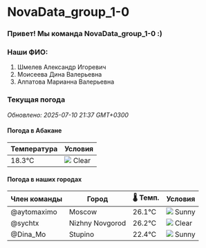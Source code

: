 # NovaData_group_1-0
### Привет! Мы команда NovaData_group_1-0 :)

### Наши ФИО:
1. Шмелев Александр Игоревич
2. Моисеева Дина Валерьевна
3. Алпатова Марианна Валерьевна

### Текущая погода
<!-- WEATHER:START -->
_Обновлено: 2025-07-10 21:37 GMT+0300_

#### Погода в Абакане

| Температура | Условия |
|-------------|----------|
| 18.3°C     | ![](https://cdn.weatherapi.com/weather/64x64/night/113.png) Clear |

#### Погода в наших городах

| Член команды  | Город               | 🌡️ Темп.  | Условия          |
|---------------|---------------------|-----------|--------------------|
| @aytomaximo    | Moscow              |   26.1°C | ![](https://cdn.weatherapi.com/weather/64x64/night/113.png) Sunny        |
| @sychtx        | Nizhny Novgorod     |   26.2°C | ![](https://cdn.weatherapi.com/weather/64x64/night/113.png) Clear        |
| @Dina_Mo       | Stupino             |   22.4°C | ![](https://cdn.weatherapi.com/weather/64x64/night/113.png) Sunny        |

<!-- WEATHER:END -->
